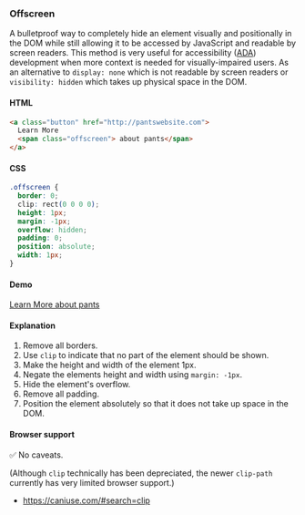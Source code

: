 ### Offscreen

A bulletproof way to completely hide an element visually and positionally in the DOM while still allowing it to be accessed by JavaScript and readable by screen readers. This method is very useful for accessibility ([ADA](https://adata.org/learn-about-ada)) development when more context is needed for visually-impaired users. As an alternative to `display: none` which is not readable by screen readers or `visibility: hidden` which takes up physical space in the DOM.

#### HTML

```html
<a class="button" href="http://pantswebsite.com">
  Learn More
  <span class="offscreen"> about pants</span>
</a>
```

#### CSS

```css
.offscreen {
  border: 0;
  clip: rect(0 0 0 0);
  height: 1px;
  margin: -1px;
  overflow: hidden;
  padding: 0;
  position: absolute;
  width: 1px;
}
```

#### Demo
<div class="snippet-demo">
  <a class="button" href="javascript:;">
    Learn More
    <span class="offscreen"> about pants</span>
  </a>
</div>

<style>
.snippet-demo__button {
  -webkit-appearance: none;
  appearance: none;
  background-color: #7983ff;
  border: none;
  border-radius: 0.25rem;
  color: #fff;
  cursor: pointer;
  display: inline-block;
  font-family: sans-serif;
  font-size: 1rem;
  padding: 0.8rem 1rem;
  text-align: center;
  text-decoration: none;
  transition: background-color 0.3s;
  width: auto;
}
.snippet-demo__button:hover { background-color: #717aef; }
.snippet-demo__offscreen {
  border: 0;
  clip: rect(0 0 0 0);
  height: 1px;
  width: 1px;
  margin: -1px;
  overflow: hidden;
  padding: 0;
  position: absolute;
}
</style>

#### Explanation

1. Remove all borders.
2. Use `clip` to indicate that no part of the element should be shown.
3. Make the height and width of the element 1px.
4. Negate the elements height and width using `margin: -1px`.
5. Hide the element's overflow.
6. Remove all padding.
7. Position the element absolutely so that it does not take up space in the DOM.

#### Browser support

<span class="snippet__support-note">✅ No caveats.</span>

(Although `clip` technically has been depreciated, the newer `clip-path` currently has very limited browser support.)

* https://caniuse.com/#search=clip

<!-- tags: layout, visual -->
